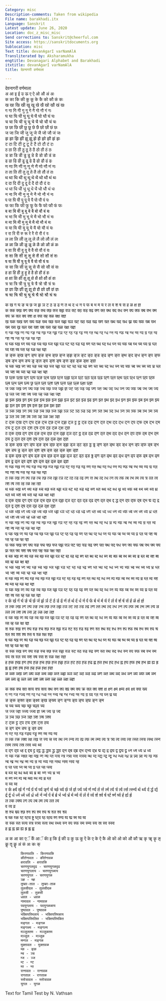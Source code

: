 ```yaml
---
Category: misc
Description-comments: Taken from wikipedia
File name: barakhadi.itx
Language: Sanskrit
Latest update: June 26, 2020
Location: doc_z_misc_misc
Send corrections to: Sanskrit@cheerful.com
Site access: https://sanskritdocuments.org
Sublocation: misc
Text title: devanAgarI varNamAlA
Transliterated by: Aksharamukha
engtitle: Devanagari Alphabet and Barakhadi
itxtitle: devanAgarI varNamAlA
title: देवनागरी वर्णमाला

---
```

  
 देवनागरी वर्णमाला   
अ आ इ ई उ ऊ ए ऐ ओ औ अं अः  
क का कि की कु कू के कै को कौ कं कः  
ख खा खि खी खु खू खे खै खो खौ खं खः  
ग गा गि गी गु गू गे गै गो गौ गं गः  
घ घा घि घी घु घू घे घै घो घौ घं घः  
च चा चि ची चु चू चे चै चो चौ चं चः  
छ छा छि छी छु छू छे छै छो छौ छं छः  
ज जा जि जी जु जू जे जै जो जौ जं जः  
झ झा झि झी झु झू झे झै झो झौ झं झः  
ट टा टि टी टु टू टे टै टो टौ टं टः  
ठ ठा ठि ठी ठु ठू ठे ठै ठो ठौ ठं ठः  
ड डा डि डी डु डू डे डै डो डौ डं डः  
ढ ढा ढि ढी ढु ढू ढे ढै ढो ढौ ढं ढः  
ण णा णि णी णु णू णे णै णो णौ णं णः  
त ता ति ती तु तू ते तै तो तौ तं तः  
थ था थि थी थु थू थे थै थो थौ थं थः  
द दा दि दी दु दू दे दै दो दौ दं दः  
ध धा धि धी धु धू धे धै धो धौ धं धः  
न ना नि नी नु नू ने नै नो नौ नं नः  
प पा पि पी पु पू पे पै पो पौ पं पः  
फ फा फि फी फु फू फे फै फो फौ फं फः  
ब बा बि बी बु बू बे बै बो बौ बं बः  
भ भा भि भी भु भू भे भै भो भौ भं भः  
म मा मि मी मु मू मे मै मो मौ मं मः  
य या यि यी यु यू ये यै यो यौ यं यः  
र रा रि री रु रू रे रै रो रौ रं रः  
ल ला लि ली लु लू ले लै लो लौ लं लः  
ळ ळा ळि ळी ळु ळू ळे ळै ळो ळौ ळं ळः  
व वा वि वी वु वू वे वै वो वौ वं वः  
श शा शि शी शु शू शे शै शो शौ शं शः  
ष षा षि षी षु षू षे षै षो षौ षं षः  
स सा सि सी सु सू से सै सो सौ सं सः  
ह हा हि ही हु हू हे है हो हौ हं हः  
क्ष क्षा क्षि क्षी क्षु क्षू क्षे क्षै क्षो क्षौ क्षं क्षः  
त्र त्रा त्रि त्री त्रु त्रू त्रे त्रै त्रो त्रौ त्रं त्रः  
ज्ञ ज्ञा ज्ञि ज्ञी ज्ञु ज्ञू ज्ञे ज्ञै ज्ञो ज्ञौ ज्ञं ज्ञः  
श्र श्रा श्रि श्री श्रु श्रू श्रे श्रै श्रो श्रौ श्रं श्रः  
  
क ख ग घ ङ च छ ज झ ञ ट ठ ड ढ ण त थ द ध न प फ ब भ म य र ल व श ष स ह ळ क्ष ज्ञ  
क क्क क्ख क्ग क्घ क्ङ क्च क्छ क्ज क्झ क्ञ क्ट क्ठ क्ड क्ढ क्ण क्त क्थ क्द क्ध क्न क्प क्फ क्ब क्भ क्म क्य क्र क्ल क्व क्श क्ष क्स क्ह क्ळ क्क्ष क्ज्ञ  
ख ख्क ख्ख ख्ग ख्घ ख्ङ ख्च ख्छ ख्ज ख्झ ख्ञ ख्ट ख्ठ ख्ड ख्ढ ख्ण ख्त ख्थ ख्द ख्ध ख्न ख्प ख्फ ख्ब ख्भ ख्म ख्य ख्र ख्ल ख्व ख्श ख्ष ख्स ख्ह ख्ळ ख्क्ष ख्ज्ञ  
ग ग्क ग्ख ग्ग ग्घ ग्ङ ग्च ग्छ ग्ज ग्झ ग्ञ ग्ट ग्ठ ग्ड ग्ढ ग्ण ग्त ग्थ ग्द ग्ध ग्न ग्प ग्फ ग्ब ग्भ ग्म ग्य ग्र ग्ल ग्व ग्श ग्ष ग्स ग्ह ग्ळ ग्क्ष ग्ज्ञ  
घ घ्क घ्ख घ्ग घ्घ घ्ङ घ्च घ्छ घ्ज घ्झ घ्ञ घ्ट घ्ठ घ्ड घ्ढ घ्ण घ्त घ्थ घ्द घ्ध घ्न घ्प घ्फ घ्ब घ्भ घ्म घ्य घ्र घ्ल घ्व घ्श घ्ष घ्स घ्ह घ्ळ घ्क्ष घ्ज्ञ  
ङ ङ्क ङ्ख ङ्ग ङ्घ ङ्ङ ङ्च ङ्छ ङ्ज ङ्झ ङ्ञ ङ्ट ङ्ठ ङ्ड ङ्ढ ङ्ण ङ्त ङ्थ ङ्द ङ्ध ङ्न ङ्प ङ्फ ङ्ब ङ्भ ङ्म ङ्य ङ्र ङ्ल ङ्व ङ्श ङ्ष ङ्स ङ्ह ङ्ळ ङ्क्ष ङ्ज्ञ  
च च्क च्ख च्ग च्घ च्ङ च्च च्छ च्ज च्झ च्ञ च्ट च्ठ च्ड च्ढ च्ण च्त च्थ च्द च्ध च्न च्प च्फ च्ब च्भ च्म च्य च्र च्ल च्व च्श च्ष च्स च्ह च्ळ च्क्ष च्ज्ञ  
छ छ्क छ्ख छ्ग छ्घ छ्ङ छ्च छ्छ छ्ज छ्झ छ्ञ छ्ट छ्ठ छ्ड छ्ढ छ्ण छ्त छ्थ छ्द छ्ध छ्न छ्प छ्फ छ्ब छ्भ छ्म छ्य छ्र छ्ल छ्व छ्श छ्ष छ्स छ्ह छ्ळ छ्क्ष छ्ज्ञ  
ज ज्क ज्ख ज्ग ज्घ ज्ङ ज्च ज्छ ज्ज ज्झ ज्ञ ज्ट ज्ठ ज्ड ज्ढ ज्ण ज्त ज्थ ज्द ज्ध ज्न ज्प ज्फ ज्ब ज्भ ज्म ज्य ज्र ज्ल ज्व ज्श ज्ष ज्स ज्ह ज्ळ ज्क्ष ज्ज्ञ  
झ झ्क झ्ख झ्ग झ्घ झ्ङ झ्च झ्छ झ्ज झ्झ झ्ञ झ्ट झ्ठ झ्ड झ्ढ झ्ण झ्त झ्थ झ्द झ्ध झ्न झ्प झ्फ झ्ब झ्भ झ्म झ्य झ्र झ्ल झ्व झ्श झ्ष झ्स झ्ह झ्ळ झ्क्ष झ्ज्ञ  
ञ ञ्क ञ्ख ञ्ग ञ्घ ञ्ङ ञ्च ञ्छ ञ्ज ञ्झ ञ्ञ ञ्ट ञ्ठ ञ्ड ञ्ढ ञ्ण ञ्त ञ्थ ञ्द ञ्ध ञ्न ञ्प ञ्फ ञ्ब ञ्भ ञ्म ञ्य ञ्र ञ्ल ञ्व ञ्श ञ्ष ञ्स ञ्ह ञ्ळ ञ्क्ष ञ्ज्ञ  
ट ट्क ट्ख ट्ग ट्घ ट्ङ ट्च ट्छ ट्ज ट्झ ट्ञ ट्ट ट्ठ ट्ड ट्ढ ट्ण ट्त ट्थ ट्द ट्ध ट्न ट्प ट्फ ट्ब ट्भ ट्म ट्य ट्र ट्ल ट्व ट्श ट्ष ट्स ट्ह ट्ळ ट्क्ष ट्ज्ञ  
ठ ठ्क ठ्ख ठ्ग ठ्घ ठ्ङ ठ्च ठ्छ ठ्ज ठ्झ ठ्ञ ठ्ट ठ्ठ ठ्ड ठ्ढ ठ्ण ठ्त ठ्थ ठ्द ठ्ध ठ्न ठ्प ठ्फ ठ्ब ठ्भ ठ्म ठ्य ठ्र ठ्ल ठ्व ठ्श ठ्ष ठ्स ठ्ह ठ्ळ ठ्क्ष ठ्ज्ञ  
ड ड्क ड्ख ड्ग ड्घ ड्ङ ड्च ड्छ ड्ज ड्झ ड्ञ ड्ट ड्ठ ड्ड ड्ढ ड्ण ड्त ड्थ ड्द ड्ध ड्न ड्प ड्फ ड्ब ड्भ ड्म ड्य ड्र ड्ल ड्व ड्श ड्ष ड्स ड्ह ड्ळ ड्क्ष ड्ज्ञ  
ढ ढ्क ढ्ख ढ्ग ढ्घ ढ्ङ ढ्च ढ्छ ढ्ज ढ्झ ढ्ञ ढ्ट ढ्ठ ढ्ड ढ्ढ ढ्ण ढ्त ढ्थ ढ्द ढ्ध ढ्न ढ्प ढ्फ ढ्ब ढ्भ ढ्म ढ्य ढ्र ढ्ल ढ्व ढ्श ढ्ष ढ्स ढ्ह ढ्ळ ढ्क्ष ढ्ज्ञ  
ण ण्क ण्ख ण्ग ण्घ ण्ङ ण्च ण्छ ण्ज ण्झ ण्ञ ण्ट ण्ठ ण्ड ण्ढ ण्ण ण्त ण्थ ण्द ण्ध ण्न ण्प ण्फ ण्ब ण्भ ण्म ण्य ण्र ण्ल ण्व ण्श ण्ष ण्स ण्ह ण्ळ ण्क्ष ण्ज्ञ  
त त्क त्ख त्ग त्घ त्ङ त्च त्छ त्ज त्झ त्ञ त्ट त्ठ त्ड त्ढ त्ण त्त त्थ त्द त्ध त्न त्प त्फ त्ब त्भ त्म त्य त्र त्ल त्व त्श त्ष त्स त्ह त्ळ त्क्ष त्ज्ञ  
थ थ्क थ्ख थ्ग थ्घ थ्ङ थ्च थ्छ थ्ज थ्झ थ्ञ थ्ट थ्ठ थ्ड थ्ढ थ्ण थ्त थ्थ थ्द थ्ध थ्न थ्प थ्फ थ्ब थ्भ थ्म थ्य थ्र थ्ल थ्व थ्श थ्ष थ्स थ्ह थ्ळ थ्क्ष थ्ज्ञ  
द द्क द्ख द्ग द्घ द्ङ द्च द्छ द्ज द्झ द्ञ द्ट द्ठ द्ड द्ढ द्ण द्त द्थ द्द द्ध द्न द्प द्फ द्ब द्भ द्म द्य द्र द्ल द्व द्श द्ष द्स द्ह द्ळ द्क्ष द्ज्ञ  
ध ध्क ध्ख ध्ग ध्घ ध्ङ ध्च ध्छ ध्ज ध्झ ध्ञ ध्ट ध्ठ ध्ड ध्ढ ध्ण ध्त ध्थ ध्द ध्ध ध्न ध्प ध्फ ध्ब ध्भ ध्म ध्य ध्र ध्ल ध्व ध्श ध्ष ध्स ध्ह ध्ळ ध्क्ष ध्ज्ञ  
न न्क न्ख न्ग न्घ न्ङ न्च न्छ न्ज न्झ न्ञ न्ट न्ठ न्ड न्ढ न्ण न्त न्थ न्द न्ध न्न न्प न्फ न्ब न्भ न्म न्य न्र न्ल न्व न्श न्ष न्स न्ह न्ळ न्क्ष न्ज्ञ  
प प्क प्ख प्ग प्घ प्ङ प्च प्छ प्ज प्झ प्ञ प्ट प्ठ प्ड प्ढ प्ण प्त प्थ प्द प्ध प्न प्प प्फ प्ब प्भ प्म प्य प्र प्ल प्व प्श प्ष प्स प्ह प्ळ प्क्ष प्ज्ञ  
फ फ्क फ्ख फ्ग फ्घ फ्ङ फ्च फ्छ फ्ज फ्झ फ्ञ फ्ट फ्ठ फ्ड फ्ढ फ्ण फ्त फ्थ फ्द फ्ध फ्न फ्प फ्फ फ्ब फ्भ फ्म फ्य फ्र फ्ल फ्व फ्श फ्ष फ्स फ्ह फ्ळ फ्क्ष फ्ज्ञ  
ब ब्क ब्ख ब्ग ब्घ ब्ङ ब्च ब्छ ब्ज ब्झ ब्ञ ब्ट ब्ठ ब्ड ब्ढ ब्ण ब्त ब्थ ब्द ब्ध ब्न ब्प ब्फ ब्ब ब्भ ब्म ब्य ब्र ब्ल ब्व ब्श ब्ष ब्स ब्ह ब्ळ ब्क्ष ब्ज्ञ  
भ भ्क भ्ख भ्ग भ्घ भ्ङ भ्च भ्छ भ्ज भ्झ भ्ञ भ्ट भ्ठ भ्ड भ्ढ भ्ण भ्त भ्थ भ्द भ्ध भ्न भ्प भ्फ भ्ब भ्भ भ्म भ्य भ्र भ्ल भ्व भ्श भ्ष भ्स भ्ह भ्ळ भ्क्ष भ्ज्ञ  
म म्क म्ख म्ग म्घ म्ङ म्च म्छ म्ज म्झ म्ञ म्ट म्ठ म्ड म्ढ म्ण म्त म्थ म्द म्ध म्न म्प म्फ म्ब म्भ म्म म्य म्र म्ल म्व म्श म्ष म्स म्ह म्ळ म्क्ष म्ज्ञ  
य य्क य्ख य्ग य्घ य्ङ य्च य्छ य्ज य्झ य्ञ य्ट य्ठ य्ड य्ढ य्ण य्त य्थ य्द य्ध य्न य्प य्फ य्ब य्भ य्म य्य य्र य्ल य्व य्श य्ष य्स य्ह य्ळ य्क्ष य्ज्ञ  
र र्क र्ख र्ग र्घ र्ङ र्च र्छ र्ज र्झ र्ञ र्ट र्ठ र्ड र्ढ र्ण र्त र्थ र्द र्ध र्न र्प र्फ र्ब र्भ र्म र्य र्र र्ल र्व र्श र्ष र्स र्ह र्ळ र्क्ष र्ज्ञ  
ल ल्क ल्ख ल्ग ल्घ ल्ङ ल्च ल्छ ल्ज ल्झ ल्ञ ल्ट ल्ठ ल्ड ल्ढ ल्ण ल्त ल्थ ल्द ल्ध ल्न ल्प ल्फ ल्ब ल्भ ल्म ल्य ल्र ल्ल ल्व ल्श ल्ष ल्स ल्ह ल्ळ ल्क्ष ल्ज्ञ  
व व्क व्ख व्ग व्घ व्ङ व्च व्छ व्ज व्झ व्ञ व्ट व्ठ व्ड व्ढ व्ण व्त व्थ व्द व्ध व्न व्प व्फ व्ब व्भ व्म व्य व्र व्ल व्व व्श व्ष व्स व्ह व्ळ व्क्ष व्ज्ञ  
श श्क श्ख श्ग श्घ श्ङ श्च श्छ श्ज श्झ श्ञ श्ट श्ठ श्ड श्ढ श्ण श्त श्थ श्द श्ध श्न श्प श्फ श्ब श्भ श्म श्य श्र श्ल श्व श्श श्ष श्स ष श्ळ श्क्ष श्ज्ञ  
ष ष्क ष्ख ष्ग ष्घ ष्ङ ष्च ष्छ ष्ज ष्झ ष्ञ ष्ट ष्ठ ष्ड ष्ढ ष्ण ष्त ष्थ ष्द ष्ध ष्न ष्प ष्फ ष्ब ष्भ ष्म ष्य ष्र ष्ल ष्व ष्श ष्ष ष्स ष्ह ष्ळ ष्क्ष ष्ज्ञ  
स स्क स्ख स्ग स्घ स्ङ स्च स्छ स्ज स्झ स्ञ स्ट स्ठ स्ड स्ढ स्ण स्त स्थ स्द स्ध स्न स्प स्फ स्ब स्भ स्म स्य स्र स्ल स्व स्श स्ष स्स श स्ळ स्क्ष स्ज्ञ  
ह ह्क ह्ख ह्ग ह्घ ह्ङ ह्च ह्छ ह्ज ह्झ ह्ञ ह्ट ह्ठ ह्ड ह्ढ ह्ण ह्त ह्थ ह्द ह्ध ह्न ह्प ह्फ ह्ब ह्भ ह्म ह्य ह्र ह्ल ह्व ह्श ह्ष ह्स ह्ह ह्ळ ह्क्ष ह्ज्ञ  
ळ ळ्क ळ्ख ळ्ग ळ्घ ळ्ङ ळ्च ळ्छ ळ्ज ळ्झ ळ्ञ ळ्ट ळ्ठ ळ्ड ळ्ढ ळ्ण ळ्त ळ्थ ळ्द ळ्ध ळ्न ळ्प ळ्फ ळ्ब ळ्भ ळ्म ळ्य ळ्र ळ्ल ळ्व ळ्श ळ्ष ळ्स ळ्ह ळ्ळ ळ्क्ष ळ्ज्ञ  
  
क क्क क्च क्त क्त्य क्त्र क्त्व क्थ क्न क्प क्प्र क्म क्य क्र क्ल क्व क्श क्ष क्ष्ण क्ष्म क्ष्म्य क्ष्य क्ष्व क्स ख्य  
ग ग्ग ग्ज ग्ज्य ग्ण ग्द ग्ध ग्ध्व ग्न ग्न्य ग्ब ग्भ ग्भ्य ग्म ग्य ग्र ग्र्य ग्ल ग्व घ्न घ्र घ्व  
ङ ङ्क ङ्क्त ङ्क्ष ङ्क्ष्व ङ्ख ङ्ख्य ङ्ग ङ्ग्य ङ्ग्र ङ्घ ङ्घ्र ङ्न ङ्म  
च च्च च्च्य च्छ च्छ्र च्छ्व च्य  
ज ज्ज ज्ज्ञ ज्ज्य ज्ज्व ज्ञ ज्म ज्य ज्र ज्व  
ञ ञ्च ञ्छ ञ्ज ञ्ज्ञ ञ्श ञ्श्र ञ्श्व  
ट ट्क ट्ट ट्प ट्य ट्श ट्स ठ्य  
ड ड्ग ड्भ ड्य ड्र ड्व ढ्य  
ण ण्ट ण्ठ ण्ड ण्ड्य ण्ड्र ण्ण ण्म ण्य ण्व  
त त्क त्क्र त्क्व त्क्ष त्ख त्त त्त्य त्त्र त्त्व त्थ त्न त्न्य त्प त्प्र त्फ त्म त्म्य त्य त्र त्र्य त्व त्व्य त्स त्स्त त्स्त्र त्स्थ त्स्न त्स्म त्स्य त्स्र त्स्व थ्य थ्व  
द द्ग द्ग्र ध्ह द्द द्द्य द्द्र द्द्व द्ध द्ध्य द्ध्र द्ध्व द्न द्ब द्ब्र द्भ द्भ्य द्भ्र द्म द्य द्र द्र्य द्व द्व्य द्व्र ध्न ध्म ध्य ध्र ध्व  
न न्क न्क्र न्क्ल न्क्ष न्ख न्ग न्घ न्त न्त्य न्त्र न्त्र्य न्त्व न्त्स्य न्थ न्द न्द्य न्द्र न्द्व न्ध न्ध्य न्ध्र न्न न्न्य न्न्व न्प न्प्र न्फ न्ब न्ब्र न्भ न्भ्र न्म न्य न्र न्व न्व्य न्स न्स्थ न्स्म न्स्व न्ह  
प प्त प्त्व प्न प्म प्य प्र प्ल प्स प्स्य  
ब ब्ज ब्द ब्ध ब्ध्व ब्य ब्र ब्व भ्ण भ्य भ्र भ्व  
म म्ण म्न म्प म्ब म्ब्य म्भ म्य म्र म्ल  
य य्य य्व  
र र्क र्क्ष्य र्ख र्ग र्ग्य र्ग्र र्घ र्घ्य र्ङ्ग र्च र्च्छ र्च्य र्छ र्ज र्ज्ञ र्ज्य र्ज्व र्ण र्ण्य र्त र्त्त र्त्म र्त्य र्त्र र्त्व र्त्स र्त्स्न्य र्थ र्थ्य र्द र्द्ध र्द्य र्द्र र्द्व र्ध र्ध्न र्ध्म र्ध्य र्ध्र र्ध्व र्न र्न्य र्प र्ब र्ब्र र्भ र्भ्य र्भ्र र्म र्म्य र्य र्ल र्व र्व्य र्श र्श्व र्ष र्ष्ट र्ष्ण र्ष्य र्ह र्ह्य र्ह्र  
ल ल्क ल्क्य ल्ग ल्प ल्ब ल्म ल्य ल्ल ल्व  
व व्य व्र  
श श्च श्च्य श्छ श्न श्प श्म श्य श्र श्ल श्व श्व्य  
ष ष्क ष्क्र ष्ट ष्ट्य ष्ट्र ष्ट्व ष्ठ ष्ठ्य ष्ण ष्ण्य ष्प ष्प्र ष्म ष्य ष्व  
स स्क स्त स्त्य स्त्र स्त्र्य स्त्व स्थ स्थ्य स्न स्प स्फ स्म स्म्य स्य स्र स्व स्स्व  
ह ह्ण ह्न ह्म ह्य ह्र ह्ल ह्व  
  
अ क आ का एॅ केॅ आॅ काॅ इ कि ई की उ कु ऊ कू ऎ कॆ ए के ऐ कै ऒ कॊ ओ को औ कौ ऋ कृ ॠ कॄ ऌ कॢ ॡ कॣ अं कं अः कः क्  
  
           किरणावलि - किरणावळि  
           कीर्तनावल - कीर्तनावळ  
           क्षरावलि - क्षरावळि  
           चरणयुगलदृढ - चरणयुगळदृढ  
           चरणयुगलाय - चरणयुगळाय  
           चरणयुगल - चरणयुगळ  
           ञ्ज्ञ - म्ज्ञ  
           तुम्बर-ताल - तुम्बर-ताळ  
           तुलसीदल - तुलसीदळ  
           तुलसी - तुळसी  
           धवल - धवळ  
           नामावल - नामावळ  
           पदयुगलाय - पदयुगळळाय  
           पुष्पावल - पुष्पावळ  
           भक्तिपरिमलाय - भक्तिपरिमळाय  
           भक्तिपरिमलित - भक्तिपरिमळित  
           मङ्गल - मङ्गळ  
           मङ्गळ्य - मङ्गल्य  
           मञ्जुलतम - मञ्जुळतम  
           मञ्जुल - मञ्जुळ  
           मम्गल - मङ्गळ  
           मुक्तावल - मुक्तावळ  
           म्क - ङ्क  
           म्च - ञ्च  
           म्ज - ञ्ज  
           म्ट - ण्ट  
           म्त - न्त  
           रत्नावल - रत्नावळ  
           रागताल - रागताळ  
           स्तोत्रावल - स्तोत्रावळ  
           युगल - युगळ  
  
Text for Tamil Test by N. Vathsan  
